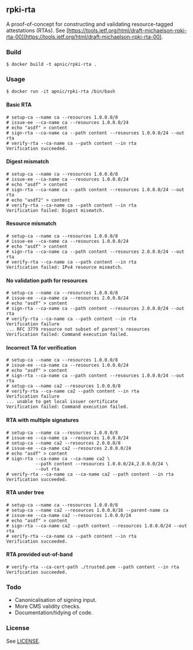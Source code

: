## rpki-rta

A proof-of-concept for constructing and validating resource-tagged
attestations (RTAs).  See
[https://tools.ietf.org/html/draft-michaelson-rpki-rta-00](https://tools.ietf.org/html/draft-michaelson-rpki-rta-00).

### Build

    $ docker build -t apnic/rpki-rta .

### Usage

    $ docker run -it apnic/rpki-rta /bin/bash

#### Basic RTA

    # setup-ca --name ca --resources 1.0.0.0/8
    # issue-ee --ca-name ca --resources 1.0.0.0/24
    # echo "asdf" > content
    # sign-rta --ca-name ca --path content --resources 1.0.0.0/24 --out rta
    # verify-rta --ca-name ca --path content --in rta
    Verification succeeded.

#### Digest mismatch

    # setup-ca --name ca --resources 1.0.0.0/8
    # issue-ee --ca-name ca --resources 1.0.0.0/24
    # echo "asdf" > content
    # sign-rta --ca-name ca --path content --resources 1.0.0.0/24 --out rta
    # echo "asdf2" > content
    # verify-rta --ca-name ca --path content --in rta
    Verification failed: Digest mismatch.

#### Resource mismatch

    # setup-ca --name ca --resources 1.0.0.0/8
    # issue-ee --ca-name ca --resources 1.0.0.0/24
    # echo "asdf" > content
    # sign-rta --ca-name ca --path content --resources 2.0.0.0/24 --out rta
    # verify-rta --ca-name ca --path content --in rta
    Verification failed: IPv4 resource mismatch.

#### No validation path for resources

    # setup-ca --name ca --resources 1.0.0.0/8
    # issue-ee --ca-name ca --resources 2.0.0.0/24
    # echo "asdf" > content
    # sign-rta --ca-name ca --path content --resources 2.0.0.0/24 --out rta
    # verify-rta --ca-name ca --path content --in rta
    Verification failure
    ... RFC 3779 resource not subset of parent's resources
    Verification failed: Command execution failed.

#### Incorrect TA for verification

    # setup-ca --name ca --resources 1.0.0.0/8
    # issue-ee --ca-name ca --resources 1.0.0.0/24
    # echo "asdf" > content
    # sign-rta --ca-name ca --path content --resources 1.0.0.0/24 --out rta
    # setup-ca --name ca2 --resources 1.0.0.0/8
    # verify-rta --ca-name ca2 --path content --in rta
    Verification failure
    ... unable to get local issuer certificate
    Verification failed: Command execution failed.

#### RTA with multiple signatures

    # setup-ca --name ca --resources 1.0.0.0/8
    # issue-ee --ca-name ca --resources 1.0.0.0/24
    # setup-ca --name ca2 --resources 2.0.0.0/8
    # issue-ee --ca-name ca2 --resources 2.0.0.0/24
    # echo "asdf" > content
    # sign-rta --ca-name ca --ca-name ca2 \
               --path content --resources 1.0.0.0/24,2.0.0.0/24 \
               --out rta
    # verify-rta --ca-name ca --ca-name ca2 --path content --in rta
    Verification succeeded.

#### RTA under tree

    # setup-ca --name ca --resources 1.0.0.0/8
    # setup-ca --name ca2 --resources 1.0.0.0/16 --parent-name ca
    # issue-ee --ca-name ca2 --resources 1.0.0.0/24
    # echo "asdf" > content
    # sign-rta --ca-name ca2 --path content --resources 1.0.0.0/24 --out rta
    # verify-rta --ca-name ca --path content --in rta
    Verification succeeded.

#### RTA provided out-of-band

    # verify-rta --ca-cert-path ./trusted.pem --path content --in rta
    Verification succeeded.

### Todo

   - Canonicalisation of signing input.
   - More CMS validity checks.
   - Documentation/tidying of code.

### License

See [LICENSE](./LICENSE).
